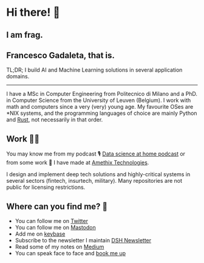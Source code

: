 # Hi there! 👋

## I am frag. 

## Francesco Gadaleta, that is.

TL;DR; I build AI and Machine Learning solutions in several application domains.

<hr />

I have a MSc in Computer Engineering from Politecnico di Milano and a PhD. in Computer Science from the University of Leuven (Belgium). 
I work with math and computers since a very (very) young age.
My favourite OSes are *NIX systems, and the programming languages of choice are mainly Python and [Rust](https://rust-lang.org), not necessarily in that order.

## Work 👨‍💻 

You may know me from my podcast 🎙️ [Data science at home podcast](https://datascienceathome.com) or from some work 🤖 I have made at [Amethix Technologies](https://amethix.com). 

I design and implement deep tech solutions and highly-critical systems in several sectors (fintech, insurtech, military). Many repositories are not public for licensing restrictions. 


## Where can you find me? 📱

* You can follow me on [Twitter](https://twitter.com/ThisIsFrag)
* You can follow me on [Mastodon](@fgadaleta@mastodon.social)
* Add me on [keybase](https://keybase.io/fragadaleta) 
* Subscribe to the newsletter I maintain [DSH Newsletter](https://datascienceathome.substack.com)
* Read some of my notes on [Medium](https://frag.medium.com/)
* You can speak face to face and [book me up](https://harmonizely.amethix.com)
